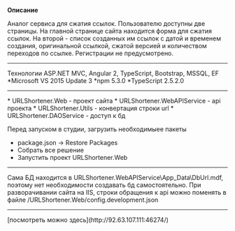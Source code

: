 **Описание**

Аналог сервиса для сжатия ссылок. Пользователю доступны две страницы. На главной странице сайта находится форма для сжатия ссылок. На второй - список созданных им ссылок с датой и временем создания, оригинальной ссылкой, сжатой версией и количеством переходов по ссылке.
Регистрации не предусмотрено.
<hr>
Технологии ASP.NET MVC, Angular 2, TypeScript, Bootstrap, MSSQL, EF
*Microsoft VS 2015 Update 3
*npm 5.3.0
*TypeScript 2.5.2.0
<hr>
* URLShortener.Web - проект сайта
* URLShortener.WebAPIService - api проекта
* URLShortener.Utils - конвертация строки url
* URLShortener.DAOService - доступ к бд

Перед запуском в студии, загрузить необходимыее пакеты
* package.json -> Restore Packages
* Собрать все решение
* Запустить проект URLShortener.Web
<hr>
Сама БД находится в URLShortener.WebAPIService\App_Data\DbUrl.mdf, поэтому нет необходимости создавать бд самостоятельно.
При разворачивании сайта на IIS, строки обращения к api можно поменять в файле /URLShortener.Web/config.development.json
<hr>
[посмотреть можно здесь](http://92.63.107.111:46274/)
